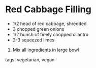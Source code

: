 Red Cabbage Filling
===================================

* 1/2 head of red cabbage, shredded
* 3 chopped green onions
* 1/2 bunch of finely chopped cilantro
* 2-3 squeezed limes

1. Mix all ingredients in large bowl

tags: vegetarian, vegan
